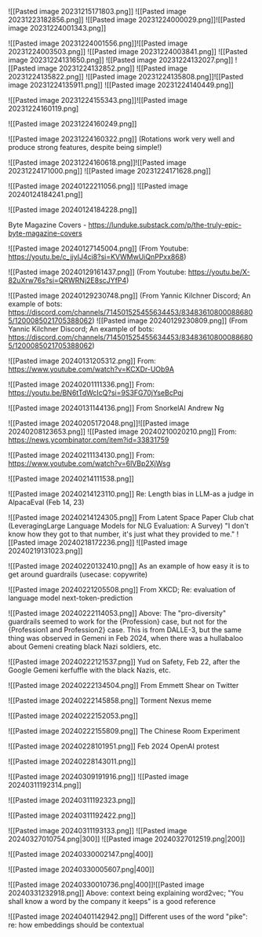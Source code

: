 ![[Pasted image 20231215171803.png]]
![[Pasted image 20231223182856.png]]
![[Pasted image 20231224000029.png]]![[Pasted image 20231224001343.png]]

![[Pasted image 20231224001556.png]]![[Pasted image 20231224003503.png]]
![[Pasted image 20231224003841.png]]
![[Pasted image 20231224131650.png]]
![[Pasted image 20231224132027.png]]
![[Pasted image 20231224132852.png]]
![[Pasted image 20231224135822.png]]
![[Pasted image 20231224135808.png]]![[Pasted image 20231224135911.png]]
![[Pasted image 20231224140449.png]]


![[Pasted image 20231224155343.png]]![[Pasted image 20231224160119.png]

![[Pasted image 20231224160249.png]]

![[Pasted image 20231224160322.png]]
(Rotations work very well and produce strong features, despite being simple!)

![[Pasted image 20231224160618.png]]![[Pasted image 20231224171000.png]]
![[Pasted image 20231224171628.png]]

![[Pasted image 20240122211056.png]]
![[Pasted image 20240124184241.png]]

![[Pasted image 20240124184228.png]]

Byte Magazine Covers - https://lunduke.substack.com/p/the-truly-epic-byte-magazine-covers

![[Pasted image 20240127145004.png]]
(From Youtube: https://youtu.be/c_jjyIJ4ci8?si=KVWMwUiQnPPxx868)

![[Pasted image 20240129161437.png]]
(From Youtube: https://youtu.be/X-82uXrw76s?si=QRWRNj2E8scJYfP4)

![[Pasted image 20240129230748.png]]
(From Yannic Kilchner Discord; An example of bots: https://discord.com/channels/714501525455634453/834836108000886805/1200085021705388062)
![[Pasted image 20240129230809.png]]
(From Yannic Kilchner Discord; An example of bots: https://discord.com/channels/714501525455634453/834836108000886805/1200085021705388062)


![[Pasted image 20240131205312.png]]
From: https://www.youtube.com/watch?v=KCXDr-UOb9A

![[Pasted image 20240201111336.png]]
From: https://youtu.be/BN6tTdWcIcQ?si=9S3FG70jYseBcPqj

![[Pasted image 20240131144136.png]]
From SnorkelAI Andrew Ng

![[Pasted image 20240205172048.png]]![[Pasted image 20240208123653.png]]
![[Pasted image 20240210020210.png]]
From: https://news.ycombinator.com/item?id=33831759 

![[Pasted image 20240211134130.png]]
From: https://www.youtube.com/watch?v=6lVBp2XjWsg

![[Pasted image 20240214111538.png]]

![[Pasted image 20240214123110.png]]
Re: Length bias in LLM-as a judge in AlpacaEval (Feb 14, 23)

![[Pasted image 20240214124305.png]]
From Latent Space Paper Club chat (LeveragingLarge Language Models for NLG Evaluation: A Survey) "I don't know how they got to that number, it's just what they provided to me."
![[Pasted image 20240218172236.png]]
![[Pasted image 20240219131023.png]]

![[Pasted image 20240220132410.png]]
As an example of how easy it is to get around guardrails (usecase: copywrite)

![[Pasted image 20240221205508.png]]
From XKCD; Re: evaluation of language model next-token-prediction

![[Pasted image 20240222114053.png]]
Above: The "pro-diversity" guardrails seemed to work for the {Profession} case, but not for the {Profession1 and Profession2} case. This is from DALLE-3, but the same thing was observed in Gemeni in Feb 2024, when there was a hullabaloo about Gemeni creating black Nazi soldiers, etc.

![[Pasted image 20240222121537.png]]
Yud on Safety, Feb 22, after the Google Gemeni kerfuffle with the black Nazis, etc.

![[Pasted image 20240222134504.png]]
From Emmett Shear on Twitter

![[Pasted image 20240222145858.png]]
Torment Nexus meme

![[Pasted image 20240222152053.png]]

![[Pasted image 20240222155809.png]]
The Chinese Room Experiment

![[Pasted image 20240228101951.png]]
Feb 2024 OpenAI protest

![[Pasted image 20240228143011.png]]

![[Pasted image 20240309191916.png]]
![[Pasted image 20240311192314.png]]

![[Pasted image 20240311192323.png]]

![[Pasted image 20240311192422.png]]

![[Pasted image 20240311193133.png]]
![[Pasted image 20240327010754.png|300]]
![[Pasted image 20240327012519.png|200]]

![[Pasted image 20240330002147.png|400]]

![[Pasted image 20240330005607.png|400]]

![[Pasted image 20240330010736.png|400]]![[Pasted image 20240331232918.png]]
Above: context being explaining word2vec; "You shall know a word by the company it keeps" is a good reference

![[Pasted image 20240401142942.png]]
Different uses of the word "pike": re: how embeddings should be contextual

